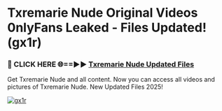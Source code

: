 # Txremarie Nude Original Videos 0nlyFans Leaked - Files Updated! (gx1r)

<h3>🔴 CLICK HERE 🌐==►► <a href="https://tinyurl.com/y5r63du9" rel="nofollow">Txremarie Nude Updated Files</a></h3>

Get Txremarie Nude and all content. Now you can access all videos and pictures of Txremarie Nude. New Updated Files 2025!

[![gx1r](https://i.imgur.com/UVo9nyh.gif)](https://tinyurl.com/y5r63du9)
